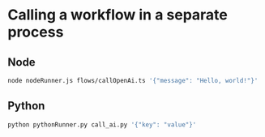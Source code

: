 # Calling a workflow in a separate process

## Node

```bash
node nodeRunner.js flows/callOpenAi.ts '{"message": "Hello, world!"}'
```

## Python

```bash
python pythonRunner.py call_ai.py '{"key": "value"}'
```